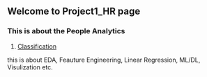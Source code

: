 ## Welcome to Project1_HR page

### This is about the People Analytics

1. [Classification](https://github.com/tododata101/tododata101.github.io/tree/master/pythoncode/Project1_HR/Classification.ipynb) 

this is about EDA, Feauture Engineering, Linear Regression, ML/DL, Visulization etc.
